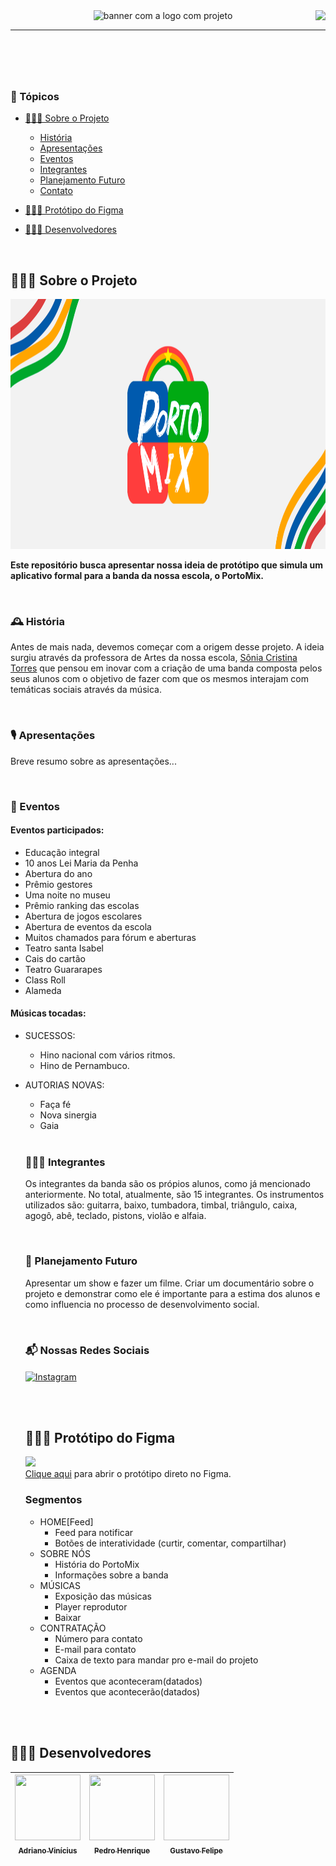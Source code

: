 <header id="cabecario">

  <img src="" height="300px" width="100%" alt="banner com a logo com projeto"/>
  <img src="http://img.shields.io/static/v1?label=STATUS&message=EM%20DESENVOLVIMENTO&color=RED&style=for-the-badge" align="right" >
  <hr>

</header>

<br>

<main>
  <h3 id="topicos">📜 Tópicos</h3>

  - [👨🏾‍🏫 Sobre o Projeto](#sobre-o-projeto)
    - [História](#historia)
    - [Apresentações](#apresentacoes)
    - [Eventos](#eventos)
    - [Integrantes](#integrantes)
    - [Planejamento Futuro](#planejamento-futuro)
    - [Contato](#contato)

  - [👨🏾‍🎨 Protótipo do Figma](#prototipo-figma)

  - [👨🏾‍💻 Desenvolvedores](#desenvolvedores)

  <br>

  <h2 id="sobre-o-projeto">👨🏾‍🏫 Sobre o Projeto</h2>

  <img src="https://github.com/AdrianoBispo/portoMix/blob/master/bannerPrincipal-PortoMix.png" height="400px" width="100%">

  <b>Este repositório busca apresentar nossa ideia de protótipo que simula um aplicativo formal para a banda da nossa escola, o PortoMix.</b>

  <br>

  <h3 id="historia">🕰 História</h3>

  Antes de mais nada, devemos começar com a origem desse projeto. A ideia surgiu através da professora de Artes da nossa escola, [Sônia Cristina Torres](https://www.instagram.com/soniachristnak/) que pensou em inovar com a criação de uma banda composta pelos seus alunos com o objetivo de fazer com que os mesmos interajam com temáticas sociais através da música. 

  <br>

<h3 id="apresentacoes">🎙 Apresentações</h3>

  Breve resumo sobre as apresentações...

  <br>
  
  <h3 id="eventos">📣 Eventos</h3>

  #### Eventos participados:
                                
  - Educação integral
  - 10 anos Lei Maria da Penha 
  - Abertura do ano
  - Prêmio gestores 
  - Uma noite no museu 
  - Prêmio ranking das escolas
  - Abertura de jogos escolares 
  - Abertura de eventos da escola 
  - Muitos chamados para fórum e aberturas 
  - Teatro santa Isabel
  - Cais do cartão
  - Teatro Guararapes
  - Class Roll
  - Alameda
  
  #### Músicas tocadas: 
  
- SUCESSOS:
  - Hino nacional com vários ritmos.
  - Hino de Pernambuco.

- AUTORIAS NOVAS:
  - Faça fé
  - Nova sinergia
  - Gaia



  <br>
  
  <h3 id="integrantes">👩‍👧‍👦 Integrantes</h3>

  Os integrantes da banda são os própios alunos, como já mencionado anteriormente. No total, atualmente, são 15 integrantes. Os instrumentos utilizados são: guitarra, baixo, tumbadora, timbal, triângulo, caixa, agogô, abê, teclado, pistons, violão e alfaia.                          

  <br>
  
  <h3 id="planejamento-futuro">🎯 Planejamento Futuro</h3>

  Apresentar um show e fazer um filme. Criar um documentário sobre o projeto e demonstrar como ele é importante para a estima dos alunos e como influencia no processo de desenvolvimento social.

  <br>
  
  <h3 id="contato">📬 Nossas Redes Sociais</h3>

  <a href="https://instagram.com/eu_nicin](https://www.instagram.com/nacao_portomix/">
    <img margin="10px" align="center" alt="Instagram" src="https://img.shields.io/badge/Instagram-E4405F?style=for-the-badge&logo=instagram&logoColor=white">
  </a>

  <br><br>
  
  <h2 id="prototipo-figma">👨🏾‍🎨 Protótipo do Figma</h2>
  
  <img src="https://github.com/AdrianoBispo/portoMix/blob/master/prototipo-telas.gif"><br>
  <a href="https://www.figma.com/file/GJfiWumXNS0qcfxotTEEnJ/Porto-Mix?node-id=0%3A1&t=dA6rJnVx6nz58wUA-1">Clique aqui</a> para abrir o protótipo direto no Figma. <br>
  
  ### Segmentos
  
  - HOME[Feed]
    - Feed para notificar
    - Botões de interatividade (curtir, comentar, compartilhar)
  - SOBRE NÓS
    - História do PortoMix
    - Informações sobre a banda
  - MÚSICAS
    - Exposição das músicas
    - Player reprodutor
    - Baixar
  - CONTRATAÇÃO
    - Número para contato
    - E-mail para contato
    - Caixa de texto para mandar pro e-mail do projeto
  - AGENDA
    - Eventos que aconteceram(datados)
    - Eventos que acontecerão(datados)
  
  <br><br>
  
<footer>
  
  <h2 id="desenvolvedores">👨🏾‍💻 Desenvolvedores</h2>
  
| [<img src="https://avatars.githubusercontent.com/u/83666455?v=4" width="105px" height="105px"><br><sub>Adriano Vinícius</sub>](https://www.linkedin.com/in/adriano-vin%C3%ADcius-bispoda-silva-85293a240/) | [<img src="https://cdn.discordapp.com/attachments/743927816021737565/1033537623379161198/IMG-20221022-WA0041.jpg" width="105px" height="105px"><br><sub>Pedro Henrique</sub>](https://www.linkedin.com/in/pedro-henrique-125a49184/) | [<img foto de gustavo width="105px" height="105px"><br><sub>Gustavo Felipe</sub>](https://www.instagram.com/gustav0felip.b/) |
|----------|----------|----------|

</footer>

